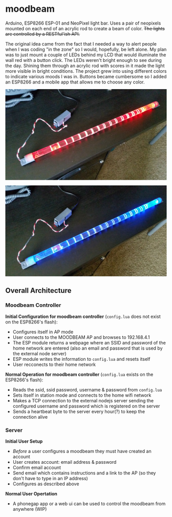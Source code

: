 # moodbeam
Arduino, ESP8266 ESP-01 and NeoPixel light bar. Uses a pair of neopixels mounted on each end of an acrylic rod to create a beam of color. ~~The lights are controlled by a RESTful'ish API.~~

The original idea came from the fact that I needed a way to alert people when I was coding "in the zone" so I would, hopefully, be left alone. My plan was to just mount a couple of LEDs behind my LCD that would illuminate the wall red with a button click. The LEDs weren't bright enough to see during the day. Shining them through an acrylic rod with scores in it made the light more visible in bright conditions. The project grew into using different colors to indicate various moods I was in. Buttons became cumbersome so I added an ESP8266 and a mobile app that allows me to choose any color.

![alt As a red beam](https://raw.githubusercontent.com/ttosi/moodbeam/master/red_beam.jpg)

![alt As a blue beam](https://raw.githubusercontent.com/ttosi/moodbeam/master/blue_beam.jpg)

## Overall Architecture

### Moodbeam Controller
__Initial Configuration for moodbeam controller__ (`config.lua` does not exist on the ESP8266's flash):
* Configures itself in AP mode
* User connects to the MOODBEAM AP and browses to 192.168.4.1
* The ESP module returns a webpage where an SSID and password of the home network are entered (also an email and password that is used by the external node server)
* ESP module writes the information to `config.lua` and resets itself
* User recconects to their home network
   
__Normal Operation for moodbeam controller__ (`config.lua` exists on the ESP8266's flash):
* Reads the ssid, ssid password, username & password from `config.lua`
* Sets itself in station mode and connects to the home wifi network
* Makes a TCP connection to the external nodejs server sending the configured username and password which is registered on the server
* Sends a heartbeat byte to the server every hour(?) to keep the connection alive
   
### Server
__Initial User Setup__ 
* _Before_ a user configures a moodbeam they must have created an account
* User creates account: email address & password
* Confirm email account
* Send email which contains instructions and a link to the AP (so they don't have to type in an IP address)
* Configures as described above

__Normal User Opertation__
* A phonegap app or a web ui can be used to control the moodbeam from anywhere (WIP)

